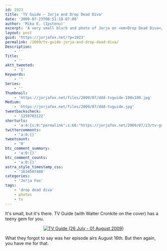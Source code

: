 ```yaml
---
id: 1923
title: 'TV Guide — Jorja and Drop Dead Diva'
date: '2009-07-23T08:51:18-07:00'
author: 'Mika E. (Ipstenu)'
excerpt: 'A very small blurb and photo of Jorja on <em>Drop Dead Diva</em>'
layout: post
guid: 'https://jorjafox.net/?p=1923'
permalink: /2009/tv-guide-jorja-and-drop-dead-diva/
Description:
    - ''
Title:
    - ''
aktt_tweeted:
    - '1'
Keywords:
    - ''
Series:
    - ''
Thumbnail:
    - 'https://jorjafox.net/files/2009/07/ddd-tvguide-100x100.jpg'
Medium:
    - 'https://jorjafox.net/files/2009/07/ddd-tvguide.jpg'
tweetbackscheck:
    - '1259703122'
shorturls:
    - 'a:4:{s:9:"permalink";s:66:"https://jorjafox.net/2009/07/23/tv-guide-jorja-and-drop-dead-diva/";s:7:"tinyurl";s:26:"http://tinyurl.com/ygyx5v6";s:4:"isgd";s:18:"http://is.gd/52WqH";s:5:"bitly";s:19:"http://bit.ly/k0HiQ";}'
twittercomments:
    - 'a:0:{}'
tweetcount:
    - '0'
btc_comment_summary:
    - 'a:0:{}'
btc_comment_counts:
    - 'a:0:{}'
astra_style_timestamp_css:
    - '1634507488'
categories:
    - 'Jorja Fox'
tags:
    - 'drop dead diva'
    - photos
    - tv
---
```


It's small, but it's there.  TV Guide (with Walter Cronkite on the cover) has a teeny gem for you.

<center><a href="https://jorjafox.net/gallery/media/print/tvguide/tvguide-20090726.png"><img class="ZenphotoPress_thumb " alt="TV Guide (26 July - 01 August 2009)" title="TV Guide (26 July - 01 August 2009)" src="https://jorjafox.net/gallery/cache/media/print/tvguide/tvguide-20090726_200_cw200_ch200_thumb.png"  /></a></center>

What they forgot to say was her episode airs August 16th.  But then again, you have me for that.

